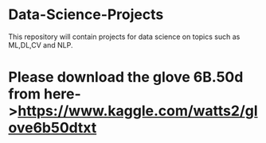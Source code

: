 # Data-Science-Projects
This repository will contain projects for data science on topics such as ML,DL,CV and NLP.


# Please download the glove 6B.50d from here->https://www.kaggle.com/watts2/glove6b50dtxt
